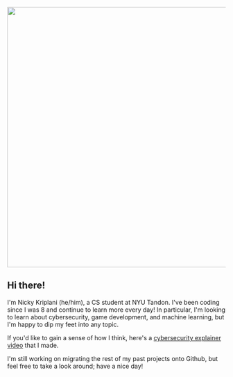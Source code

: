 <p align="center">
  <img src="megalo.gif" width=600> 
</p>
  
Hi there!
---------------------------------------------------------------------------------------------------------------------------------------------------------------

I'm Nicky Kriplani (he/him), a CS student at NYU Tandon. I've been coding since I was 8 and continue to learn more every day! In particular, I'm looking to learn about cybersecurity, game development, and machine learning, but I'm happy to dip my feet into any topic.

If you'd like to gain a sense of how I think, here's a [cybersecurity explainer video](https://www.youtube.com/watch?v=Mdeu__zgEUo) that I made.

I'm still working on migrating the rest of my past projects onto Github, but feel free to take a look around; have a nice day!
